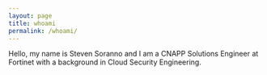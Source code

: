```yaml
---
layout: page
title: whoami
permalink: /whoami/
---
```


Hello, my name is Steven Soranno and I am a CNAPP Solutions Engineer at Fortinet with a background in Cloud Security Engineering.
